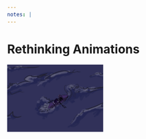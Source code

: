```yaml
---
notes: |
---
```


# Rethinking Animations

<div class="center">
  <img class="block block--medium" style="padding: 0; margin: 0 auto; width: 16em;" src="/assets/images/rowing.gif" alt="A person rowing on the dark sea, seen from a bird's eye view" />
</div>
